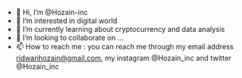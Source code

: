 - 👋 Hi, I’m @Hozain-inc
- 👀 I’m interested in digital world 
- 🌱 I’m currently learning about cryptocurrency and data analysis 
- 💞️ I’m looking to collaborate on ...
- 📫 How to reach me : you can reach me through my email address ridwanhozain@gmail.com, my instagram @Hozain_inc and twitter @Hozain_inc 

<!---
Hozain-inc/Hozain-inc is a ✨ special ✨ repository because its `README.md` (this file) appears on your GitHub profile.
You can click the Preview link to take a look at your changes.
--->
